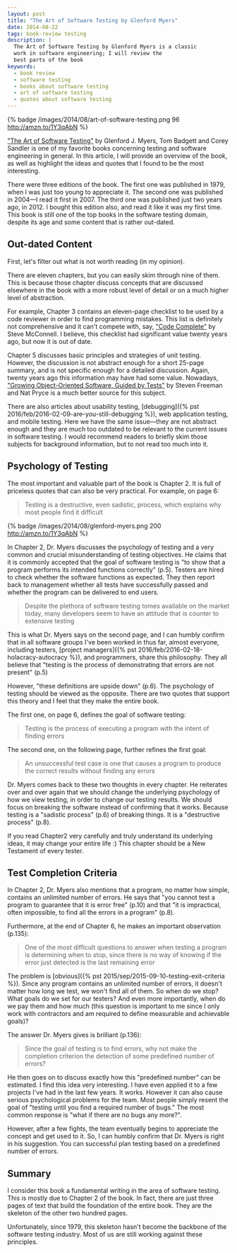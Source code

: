 ```yaml
---
layout: post
title: "The Art of Software Testing by Glenford Myers"
date: 2014-08-22
tags: book-review testing
description: |
  The Art of Software Testing by Glenford Myers is a classic
  work in software engineering; I will review the
  best parts of the book
keywords:
  - book review
  - software testing
  - books about software testing
  - art of software testing
  - quotes about software testing
---
```


{% badge /images/2014/08/art-of-software-testing.png 96 http://amzn.to/1Y3qAbN %}

["The Art of Software Testing"](http://amzn.to/1Y3qAbN)
by Glenford J. Myers, Tom Badgett and Corey Sandler is one of
my favorite books concerning testing and software engineering in
general. In this article, I will provide an overview of the book, as well as
highlight the ideas and quotes that I found to be the most interesting.

<!--more-->

There were three editions of the book. The first one was published
in 1979, when I was just too young to appreciate it. The second one was published in 2004&mdash;I read it first in 2007. The third one was published just two years ago, in 2012. I bought
this edition also, and read it like it was my first time. This book is still one of the top
books in the software testing domain, despite its age and some content that is rather out-dated.

## Out-dated Content

First, let's filter out what is not worth reading (in my opinion).

There are eleven chapters, but you can easily skim through nine of them. This is
because those chapter discuss concepts that are discussed elsewhere in the book
with a more robust level of detail or on a much higher level of abstraction.

For example, Chapter 3 contains an eleven-page checklist to be used
by a code reviewer in order to find programming mistakes.
This list is definitely not comprehensive and it can't compete with, say,
["Code Complete"](http://amzn.to/2bNjO8C) by Steve McConnell.
I believe, this checklist had significant value twenty years ago, but now it is out of date.

Chapter 5 discusses basic principles and strategies of unit testing.
However, the discussion is not abstract enough for a short 25-page summary,
and is not specific enough for a detailed discussion. Again, twenty
years ago this information may have had some value. Nowadays,
["Growing Object-Oriented Software, Guided by Tests"](http://amzn.to/1PBpoDT)
by Steven Freeman and Nat Pryce
is a much better source for this subject.

There are also articles about usability testing,
[debugging]({% pst 2016/feb/2016-02-09-are-you-still-debugging %}),
web application testing, and mobile testing. Here we have the same
issue&mdash;they are not abstract enough and they are much too
outdated to be relevant to the current issues in software testing.
I would recommend readers to briefly skim those subjects for background
information, but to not read too much into it.

## Psychology of Testing

The most important and valuable part of the book is Chapter 2. It is
full of priceless quotes that can also be very practical. For example, on page 6:

> Testing is a destructive, even sadistic, process, which explains why most people find it difficult

{% badge /images/2014/08/glenford-myers.png 200 http://amzn.to/1Y3qAbN %}

In Chapter 2, Dr. Myers discusses the psychology of testing and a very common and crucial
misunderstanding of testing objectives. He claims that it is commonly accepted that
the goal of software testing is "to show that a program performs its intended functions correctly" (p.5).
Testers are hired to check whether the software functions
as expected. They then report back to management whether all tests have successfully passed
and whether the program can be delivered to end users.

> Despite the plethora of software testing tomes available on the market today,
many developers seem to have an attitude that is counter to extensive testing

This is what Dr. Myers says on the second page, and I can humbly confirm
that in all software groups I've been worked in thus far,
almost everyone, including testers,
[project managers]({% pst 2016/feb/2016-02-18-holacracy-autocracy %}),
and programmers, share this philosophy.
They all believe that "testing is the process of demonstrating
that errors are not present" (p.5)

However, "these definitions are upside down" (p.6). The psychology of testing
should be viewed as the opposite. There are two quotes that support this theory and
I feel that they make the entire book.

The first one, on page 6, defines the goal of software testing:

> Testing is the process of executing a program with the intent of finding errors

The second one, on the following page, further refines the first
goal:

> An unsuccessful test case is one that causes a program to produce the
correct results without finding any errors

Dr. Myers comes back to these two thoughts in every chapter. He reiterates
over and over again that we should change the underlying psychology of how we
view testing, in order to change our testing results. We should focus on breaking the
software instead of confirming that it works. Because testing is a "sadistic process" (p.6)
of breaking things. It is a "destructive process" (p.8).

If you read Chapter2 very carefully and truly understand its
underlying ideas, it may change your entire life :) This chapter should be a New Testament of
every tester.

## Test Completion Criteria

In Chapter 2, Dr. Myers also mentions that a program, no matter how simple,
contains an unlimited number of errors. He says that "you cannot test
a program to guarantee that it is error free" (p.10) and that "it is
impractical, often impossible, to find all the errors in a program" (p.8).

Furthermore, at the end of Chapter 6, he makes an important observation (p.135):

> One of the most difficult questions to answer when testing a program
is determining when to stop, since there is no way of knowing if the
error just detected is the last remaining error

The problem is [obvious]({% pst 2015/sep/2015-09-10-testing-exit-criteria %}).
Since any program contains an unlimited
number of errors, it doesn't matter how long we test, we won't find
all of them. So when do we stop? What goals do we set for our testers?
And even more importantly, when do we pay them and how much
(this question is important to me since I only work with contractors
and am required to define measurable and achievable goals)?

The answer Dr. Myers gives is brilliant (p.136):

> Since the goal of testing is to find errors, why not make the completion
criterion the detection of some predefined number of errors?

He then goes on to discuss exactly how this "predefined
number" can be estimated. I find this idea very interesting. I have even
applied it to a few projects I've had in the last few years. It works.
However it can also cause serious psychological problems for the team. Most people
simply resent the goal of "testing until you find a required number of bugs."
The most common response is "what if there are no bugs any more?".

However, after a few fights, the team eventually begins to appreciate the concept
and get used to it. So, I can humbly confirm that Dr. Myers is right in his suggestion.
You can successful plan testing based on a predefined number of errors.

## Summary

I consider this book a fundamental writing in the area
of software testing. This is mostly due to Chapter 2 of the book. In fact, there are
just three pages of text that build the foundation of the entire book. They
are the skeleton of the other two hundred pages.

Unfortunately, since 1979, this skeleton hasn't become the backbone of
the software testing industry. Most of us are still working against
these principles.
